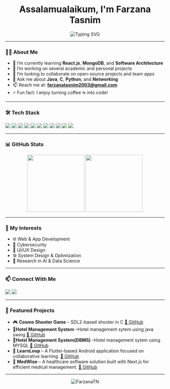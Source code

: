 <h1 align="center">Assalamualaikum, I'm Farzana Tasnim</h1>

<p align="center">
  <img src="https://readme-typing-svg.herokuapp.com?font=Fira+Code&duration=4000&pause=1000&color=00AEEF&center=true&vCenter=true&lines=Computer+Science+Student;Aspiring+Full-Stack+Developer;Lifelong+Learner+%F0%9F%93%9A;Passionate+about+Coding+%F0%9F%92%BB" alt="Typing SVG" />
</p>

---

### 👩‍💻 About Me

- 🌱 I’m currently learning **React.js**, **MongoDB**, and **Software Architecture**
- 🔭 I’m working on several academic and personal projects
- 👯 I’m looking to collaborate on open-source projects and team apps
- 💬 Ask me about **Java**, **C**, **Python**, and **Networking**
- 📫 Reach me at: **farzanatasnim2003@gmail.com**
- ⚡ Fun fact: I enjoy turning coffee ☕ into code!

---

### 🛠️ Tech Stack

<p align="left">
  <img src="https://img.shields.io/badge/C-A8B9CC?style=for-the-badge&logo=c&logoColor=white" />
  <img src="https://img.shields.io/badge/Java-ED8B00?style=for-the-badge&logo=java&logoColor=white" />
  <img src="https://img.shields.io/badge/Python-3776AB?style=for-the-badge&logo=python&logoColor=white" />
  <img src="https://img.shields.io/badge/Flutter-02569B?style=for-the-badge&logo=flutter&logoColor=white" />
  <img src="https://img.shields.io/badge/Firebase-FFCA28?style=for-the-badge&logo=firebase&logoColor=black" />
  <img src="https://img.shields.io/badge/MongoDB-4EA94B?style=for-the-badge&logo=mongodb&logoColor=white" />
  <img src="https://img.shields.io/badge/Linux-FCC624?style=for-the-badge&logo=linux&logoColor=black" />
  <img src="https://img.shields.io/badge/Supabase-3ECF8E?style=for-the-badge&logo=supabase&logoColor=white" />
  <img src="https://img.shields.io/badge/MySQL-4479A1?style=for-the-badge&logo=mysql&logoColor=white" />
  <img src="https://img.shields.io/badge/Next.js-000000?style=for-the-badge&logo=next.js&logoColor=white" />
  <img src="https://img.shields.io/badge/React-61DAFB?style=for-the-badge&logo=react&logoColor=black" />
</p>

---

### 📊 GitHub Stats

<p align="center">
  <img src="https://github-readme-stats.vercel.app/api?username=FarzanaTN&show_icons=true&theme=tokyonight&count_private=true" height="180" />
  <img src="https://github-readme-stats.vercel.app/api/top-langs/?username=FarzanaTN&layout=compact&theme=tokyonight" height="180" />
</p>

---

### 🧠 My Interests
- 🌐 Web & App Development  
- 🔐 Cybersecurity  
- 📱 UI/UX Design  
- ⚙️ System Design & Optimization  
- 🧪 Research in AI & Data Science  

---

### 📫 Connect With Me

<p align="left">
  <a href="mailto:farzanatn@protonmail.com"><img src="https://img.shields.io/badge/Email-D14836?style=for-the-badge&logo=gmail&logoColor=white" /></a>
  <a href="https://github.com/FarzanaTN"><img src="https://img.shields.io/badge/GitHub-black?style=for-the-badge&logo=github&logoColor=white" /></a>
</p>

---

### 🌟 Featured Projects

- 🎮 **Cosmo Shooter Game** – SDL2-based shooter in C [🔗 GitHub](https://github.com/FarzanaTN/cosmo_shooter)
- 🏨**Hotel Management System** –Hotel management sytem using java swing [🔗 GitHub](https://github.com/FarzanaTN/HotelManagementSystem)
- 🏨**Hotel Management System(DBMS)** –Hotel management sytem using MYSQL [🔗 GitHub](https://github.com/FarzanaTN/Hms_Dbms)
- 📱 **LearnLoop** – A Flutter-based Android application focused on collaborative learning. [🔗 GitHub](https://github.com/FarzanaTN/learnloop)  
- 💊 **MedWise** – A healthcare software solution built with Next.js for efficient medical management. [🔗 GitHub](https://github.com/FarzanaTN/MedWise)




---

<p align="center">
  <img src="https://komarev.com/ghpvc/?username=FarzanaTN&label=Profile+Views&color=0e75b6&style=flat" alt="FarzanaTN" />
</p>
